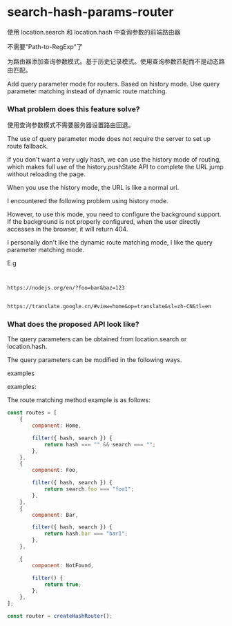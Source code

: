 # search-hash-params-router

使用 location.search 和 location.hash 中查询参数的前端路由器

不需要"Path-to-RegExp"了

为路由器添加查询参数模式。基于历史记录模式。使用查询参数匹配而不是动态路由匹配。

Add query parameter mode for routers. Based on history mode. Use query parameter matching instead of dynamic route matching.

### What problem does this feature solve?

使用查询参数模式不需要服务器设置路由回退。

The use of query parameter mode does not require the server to set up route fallback.

If you don't want a very ugly hash, we can use the history mode of routing, which makes full use of the history.pushState API to complete the URL jump without reloading the page.

When you use the history mode, the URL is like a normal url.

I encountered the following problem using history mode.

However, to use this mode, you need to configure the background support.
If the background is not properly configured, when the user directly accesses in the browser, it will return 404.

I personally don't like the dynamic route matching mode, I like the query parameter matching mode.

E.g

```txt


https://nodejs.org/en/?foo=bar&baz=123


https://translate.google.cn/#view=home&op=translate&sl=zh-CN&tl=en

```

### What does the proposed API look like?


The query parameters can be obtained from location.search or location.hash.


The query parameters can be modified in the following ways.



examples


examples:



The route matching method example is as follows:

```js
const routes = [
    {
        component: Home,

        filter({ hash, search }) {
            return hash === "" && search === "";
        },
    },
    {
        component: Foo,

        filter({ hash, search }) {
            return search.foo === "foo1";
        },
    },
    {
        component: Bar,

        filter({ hash, search }) {
            return hash.bar === "bar1";
        },
    },

    {
        component: NotFound,

        filter() {
            return true;
        },
    },
];

const router = createHashRouter();
```
